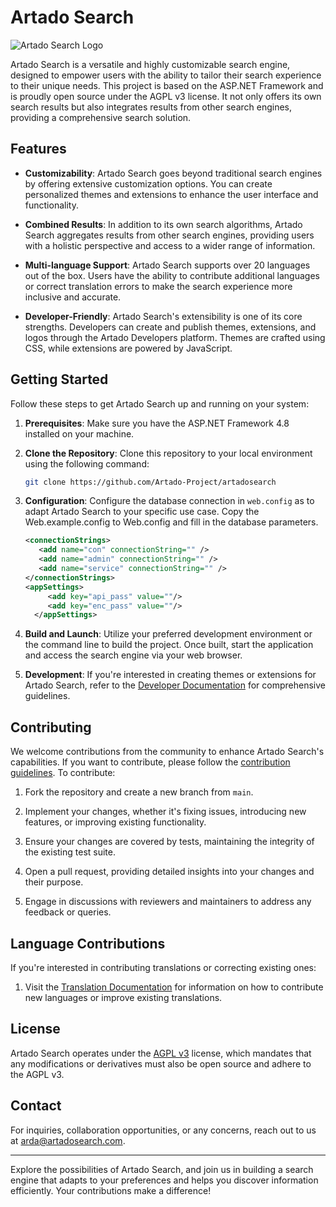 # Artado Search

![Artado Search Logo](https://www.artadosearch.com/images/android-chrome-192x192.png)

Artado Search is a versatile and highly customizable search engine, designed to empower users with the ability to tailor their search experience to their unique needs. This project is based on the ASP.NET Framework and is proudly open source under the AGPL v3 license. It not only offers its own search results but also integrates results from other search engines, providing a comprehensive search solution.

## Features

- **Customizability**: Artado Search goes beyond traditional search engines by offering extensive customization options. You can create personalized themes and extensions to enhance the user interface and functionality.

- **Combined Results**: In addition to its own search algorithms, Artado Search aggregates results from other search engines, providing users with a holistic perspective and access to a wider range of information.

- **Multi-language Support**: Artado Search supports over 20 languages out of the box. Users have the ability to contribute additional languages or correct translation errors to make the search experience more inclusive and accurate.

- **Developer-Friendly**: Artado Search's extensibility is one of its core strengths. Developers can create and publish themes, extensions, and logos through the Artado Developers platform. Themes are crafted using CSS, while extensions are powered by JavaScript.

## Getting Started

Follow these steps to get Artado Search up and running on your system:

1. **Prerequisites**: Make sure you have the ASP.NET Framework 4.8 installed on your machine.

2. **Clone the Repository**: Clone this repository to your local environment using the following command:
   ```bash
   git clone https://github.com/Artado-Project/artadosearch
   ```

3. **Configuration**: Configure the database connection in `web.config` as to adapt Artado Search to your specific use case.
Copy the Web.example.config to Web.config and fill in the database parameters.
   ```xml
   <connectionStrings>
	  <add name="con" connectionString="" />
	  <add name="admin" connectionString="" />
	  <add name="service" connectionString="" />
   </connectionStrings>
   <appSettings>
		<add key="api_pass" value=""/>
		<add key="enc_pass" value=""/>
	 </appSettings>
   ```

4. **Build and Launch**: Utilize your preferred development environment or the command line to build the project. Once built, start the application and access the search engine via your web browser.

5. **Development**: If you're interested in creating themes or extensions for Artado Search, refer to the [Developer Documentation](Developer_Guide.md) for comprehensive guidelines.

## Contributing

We welcome contributions from the community to enhance Artado Search's capabilities. If you want to contribute, please follow the [contribution guidelines](CONTRIBUTING.md).
To contribute:

1. Fork the repository and create a new branch from `main`.

2. Implement your changes, whether it's fixing issues, introducing new features, or improving existing functionality.

3. Ensure your changes are covered by tests, maintaining the integrity of the existing test suite.

4. Open a pull request, providing detailed insights into your changes and their purpose.

5. Engage in discussions with reviewers and maintainers to address any feedback or queries.

## Language Contributions

If you're interested in contributing translations or correcting existing ones:

1. Visit the [Translation Documentation](Translations.md) for information on how to contribute new languages or improve existing translations.

## License

Artado Search operates under the [AGPL v3](LICENSE) license, which mandates that any modifications or derivatives must also be open source and adhere to the AGPL v3.

## Contact

For inquiries, collaboration opportunities, or any concerns, reach out to us at [arda@artadosearch.com](mailto:arda@artadosearch.com).

---

Explore the possibilities of Artado Search, and join us in building a search engine that adapts to your preferences and helps you discover information efficiently. Your contributions make a difference!
